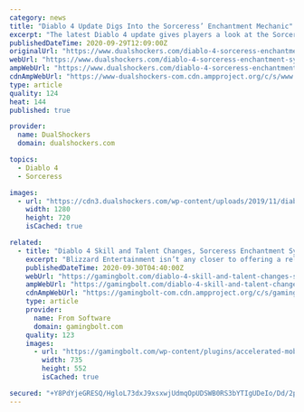 ```yaml
---
category: news
title: "Diablo 4 Update Digs Into the Sorceress’ Enchantment Mechanic"
excerpt: "The latest Diablo 4 update gives players a look at the Sorceress' Enchantment system, alongside some brief talk about skills, items, and end game progression."
publishedDateTime: 2020-09-29T12:09:00Z
originalUrl: "https://www.dualshockers.com/diablo-4-sorceress-enchantment-system/"
webUrl: "https://www.dualshockers.com/diablo-4-sorceress-enchantment-system/"
ampWebUrl: "https://www.dualshockers.com/diablo-4-sorceress-enchantment-system/amp/"
cdnAmpWebUrl: "https://www-dualshockers-com.cdn.ampproject.org/c/s/www.dualshockers.com/diablo-4-sorceress-enchantment-system/amp/"
type: article
quality: 124
heat: 144
published: true

provider:
  name: DualShockers
  domain: dualshockers.com

topics:
  - Diablo 4
  - Sorceress

images:
  - url: "https://cdn3.dualshockers.com/wp-content/uploads/2019/11/diablo-4.jpg"
    width: 1280
    height: 720
    isCached: true

related:
  - title: "Diablo 4 Skill and Talent Changes, Sorceress Enchantment System Revealed"
    excerpt: "Blizzard Entertainment isn’t any closer to offering a release date for Diablo 4. However, in its latest quarterly update, the development team does outline changes to the Skill system and Talents ..."
    publishedDateTime: 2020-09-30T04:40:00Z
    webUrl: "https://gamingbolt.com/diablo-4-skill-and-talent-changes-sorceress-enchantment-system-revealed"
    ampWebUrl: "https://gamingbolt.com/diablo-4-skill-and-talent-changes-sorceress-enchantment-system-revealed/amp"
    cdnAmpWebUrl: "https://gamingbolt-com.cdn.ampproject.org/c/s/gamingbolt.com/diablo-4-skill-and-talent-changes-sorceress-enchantment-system-revealed/amp"
    type: article
    provider:
      name: From Software
      domain: gamingbolt.com
    quality: 123
    images:
      - url: "https://gamingbolt.com/wp-content/plugins/accelerated-mobile-pages/images/SD-default-image.png"
        width: 735
        height: 552
        isCached: true

secured: "+Y8PdYjeGRESQ/HgloL73dxJ9xsxwjUdmqOpUDSWB0RS3bYTIgUDeIo/Dd/2pIUcR67rMRYmY0g3IsVz8UPYbnd5tBqhyPHRKWUyIw4c8hY5+VGC4yxG43F4CMEasQgtgHCIl6SYYSviNFb3u70KmQfUQGAnzCmPKpS4u/+VREIJVHMDRpEcK0UdOc0EoEz15lJyt74ZoPAEnvTz+fXIg5jfuvhQWpp+8XcBt0Zw79Te9zB/MB5DaIT+Cr7rmDqVzD2ZxzSy24S7YVjntLBDERDO3p3IAzMAfma3Uoe4XMY3GIoGhwJnKwML1SY9FeD2qv7FEOLoYz/rdletCDPd6crNuha00iRd7cPUp1ecYeY=;rC4U79tvICFpwHfLBpI3Eg=="
---
```


